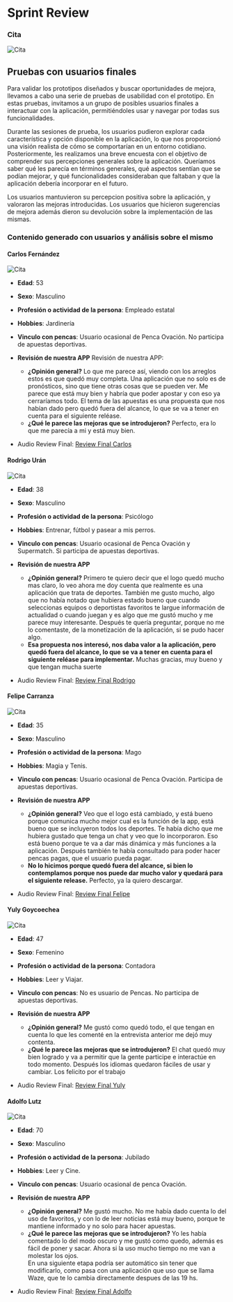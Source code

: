# Sprint Review

### Cita

![Cita](./img/review/iteracion4-sprint-review-asistencia.PNG)

## Pruebas con usuarios finales

Para validar los prototipos diseñados y buscar oportunidades de mejora, llevamos a cabo una serie de pruebas de usabilidad con el prototipo. En estas pruebas, invitamos a un grupo de posibles usuarios finales a interactuar con la aplicación, permitiéndoles usar y navegar por todas sus funcionalidades.

Durante las sesiones de prueba, los usuarios pudieron explorar cada característica y opción disponible en la aplicación, lo que nos proporcionó una visión realista de cómo se comportarían en un entorno cotidiano. Posteriormente, les realizamos una breve encuesta con el objetivo de comprender sus percepciones generales sobre la aplicación. Queríamos saber qué les parecía en términos generales, qué aspectos sentían que se podían mejorar, y qué funcionalidades consideraban que faltaban y que la aplicación debería incorporar en el futuro.

Los usuarios mantuvieron su percepcion positiva sobre la aplicación, y valoraron las mejoras introducidas. Los usuarios que hicieron sugerencias de mejora además dieron su devolución sobre la implementación de las mismas.

### Contenido generado con usuarios y análisis sobre el mismo

#### Carlos Fernández


![Cita](./img/review/reviews/CarlosFernandez.png)

- **Edad**: 53
- **Sexo**: Masculino
- **Profesión o actividad de la persona**: Empleado estatal
- **Hobbies**: Jardinería
- **Vinculo con pencas**: Usuario ocasional de Penca Ovación. No participa de apuestas deportivas.
- **Revisión de nuestra APP**
Revisión de nuestra APP: 
    - **¿Opinión general?** Lo que me parece así, viendo con los arreglos estos es que quedó muy completa. Una aplicación que no solo es de pronósticos, sino que tiene otras cosas que se pueden ver. Me parece que está muy bien y habría que poder apostar y con eso ya cerraríamos todo. 
    El tema de las apuestas es una propuesta que nos habían dado pero quedó fuera del alcance, lo que se va a tener en cuenta para el siguiente reléase. 
    - **¿Qué le parece las mejoras que se introdujeron?** Perfecto, era lo que me parecía a mi y está muy bien. 


- Audio Review Final: [Review Final Carlos](https://fi365-my.sharepoint.com/:v:/g/personal/gl173507_fi365_ort_edu_uy/EeJBlwQdfLBPl4biwPwZsoEB5MXegFWQZMCBeM3DGmKJVA?e=FWEx3V)

#### Rodrigo Urán

![Cita](./img/review/reviews/RodrigoUran.png)

- **Edad**: 38
- **Sexo**: Masculino
- **Profesión o actividad de la persona**: Psicólogo
- **Hobbies**: Entrenar, fútbol y pasear a mis perros.
- **Vinculo con pencas**: Usuario ocasional de Penca Ovación y Supermatch. Si participa de apuestas deportivas.
- **Revisión de nuestra APP**
    - **¿Opinión general?** Primero te quiero decir que el logo quedó mucho mas claro, lo veo ahora me doy cuenta que realmente es una aplicación que trata de deportes. También me gusto mucho, algo que no había notado que hubiera estado bueno que cuando seleccionas equipos o deportistas favoritos te largue información de actualidad o cuando juegan y es algo que me gustó mucho y me parece muy interesante. 
    Después te quería preguntar, porque no me lo comentaste, de la monetización de la aplicación, si se pudo hacer algo. 
    - **Esa propuesta nos interesó, nos daba valor a la aplicación, pero quedó fuera del alcance, lo que se va a tener en cuenta para el siguiente reléase para implementar.** 
    Muchas gracias, muy bueno y que tengan mucha suerte 


- Audio Review Final: [Review Final Rodrigo](https://fi365-my.sharepoint.com/:v:/g/personal/gl173507_fi365_ort_edu_uy/EezKh0oyHpNNkkHTbv264g0BcaOpzRFAfxGCt4s3mNyXIA?e=HMmsHK)

#### Felipe Carranza

![Cita](./img/review/reviews/FelipeCarranza.png)

- **Edad**: 35
- **Sexo**: Masculino
- **Profesión o actividad de la persona**: Mago
- **Hobbies**: Magia y Tenis.
- **Vinculo con pencas**: Usuario ocasional de Penca Ovación. Participa de apuestas deportivas.
- **Revisión de nuestra APP**
    - **¿Opinión general?** Veo que el logo está cambiado, y está bueno porque comunica mucho mejor cual es la función de la app, está bueno que se incluyeron todos los deportes. Te había dicho que me hubiera gustado que tenga un chat y veo que lo incorporaron. Eso está bueno porque te va a dar más dinámica y más funciones a la aplicación. 
    Después también te había consultado para poder hacer pencas pagas, que el usuario pueda pagar. 
    - **No lo hicimos porque quedó fuera del alcance, si bien lo contemplamos porque nos puede dar mucho valor y quedará para el siguiente release.** 
    Perfecto, ya la quiero descargar. 


- Audio Review Final: [Review Final Felipe](https://fi365-my.sharepoint.com/:v:/g/personal/gl173507_fi365_ort_edu_uy/EQqcUrQJ2FBOrgAeBKEle4ABGVb-UZgx8OnPXGMHe1M6TQ?e=a3u4fs)

#### Yuly Goycoechea

![Cita](./img/review/reviews/YulyGoycochea.png)

- **Edad**: 47
- **Sexo**: Femenino
- **Profesión o actividad de la persona**: Contadora
- **Hobbies**: Leer y Viajar.
- **Vinculo con pencas**: No es usuario de Pencas. No participa de apuestas deportivas.
- **Revisión de nuestra APP**
    - **¿Opinión general?** Me gustó como quedó todo, el que tengan en cuenta lo que les comenté en la entrevista anterior me dejó muy contenta. 
    - **¿Qué le parece las mejoras que se introdujeron?** El chat quedó muy bien logrado y va a permitir que la gente participe e interactúe en todo momento. Después los idiomas quedaron fáciles de usar y cambiar. Los felicito por el trabajo  


- Audio Review Final: [Review Final Yuly](https://fi365-my.sharepoint.com/:v:/g/personal/gl173507_fi365_ort_edu_uy/EYXJRCK39ytDrOtj_-IGnroBPwAVQ7RkHb9--musLzYjzQ?e=LI4qqr)

#### Adolfo Lutz

![Cita](./img/review/reviews/AdolfoLutz.png)

- **Edad**: 70
- **Sexo**: Masculino
- **Profesión o actividad de la persona**: Jubilado
- **Hobbies**: Leer y Cine.
- **Vinculo con pencas**: Usuario ocasional de penca Ovación. 
- **Revisión de nuestra APP**
    - **¿Opinión general?** Me gustó mucho. No me había dado cuenta lo del uso de favoritos, y con lo de leer noticias está muy bueno, porque te mantiene informado y no solo para hacer apuestas.  
    - **¿Qué le parece las mejoras que se introdujeron?** Yo les había comentado lo del modo oscuro y me gustó como quedo, además es fácil de poner y sacar. Ahora si la uso mucho tiempo no me van a molestar los ojos.  
    En una siguiente etapa podría ser automático sin tener que modificarlo, como pasa con una aplicación que uso que se llama Waze, que te lo cambia directamente despues de las 19 hs. 


- Audio Review Final: [Review Final Adolfo](https://fi365-my.sharepoint.com/:v:/g/personal/gl173507_fi365_ort_edu_uy/Ed06lwUiSBFMrMtvwSOKdeQBFl3obk-WWvTPwKHzX0jTFw?e=OyWhM1)